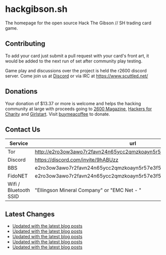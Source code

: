 # hackgibson.sh
The homepage for the open source Hack The Gibson // SH trading card game.


## Contributing

To add your card just submit a pull request with your card's front art, it would be added to the next run of set after community play testing.

Game play and discussions over the project is held the r2600 discord server. Come join us at [Discord](https://discord.com/invite/9hABUzz) or via IRC at https://www.scuttled.net/


## Donations

Your donation of $13.37 or more is welcome and helps the hacking community at large with proceeds going to [2600 Magazine](https://2600.com/), [Hackers for Charity](https://hackersforcharity.org) and [Girlstart](https://girlstart.org).  Visit [buymeacoffee](https://www.buymeacoffee.com/hackgibson.sh) to donate.


## Contact Us

Service | url
-|-
Tor | http://e2ro3ow3awo7r2favn24n65ycc2qmzkoayn5r57e3f56nvjwdcgg32ad.onion
Discord | https://discord.com/invite/9hABUzz
BBS | e2ro3ow3awo7r2favn24n65ycc2qmzkoayn5r57e3f56nvjwdcgg32ad.onion:23
FidoNET | e2ro3ow3awo7r2favn24n65ycc2qmzkoayn5r57e3f56nvjwdcgg32ad.onion:24554
Wifi / Bluetooth SSID | "Ellingson Mineral Company" or "EMC Net - <fidonet address>"

## Latest Changes
<!-- BLOG-POST-LIST:START -->
- [Updated with the latest blog posts](https://github.com/DFW2600/hackgibson.sh/commit/c13b7f5182579e03d289f2612ab27bc85a8cb336)
- [Updated with the latest blog posts](https://github.com/DFW2600/hackgibson.sh/commit/b95e11687ffa1d4979ab9b93a11ccaef4aeb90db)
- [Updated with the latest blog posts](https://github.com/DFW2600/hackgibson.sh/commit/fd19fabf45d17acfd82a10abf84ab6c4ef5eab3b)
- [Updated with the latest blog posts](https://github.com/DFW2600/hackgibson.sh/commit/8c50e12573a64055b2bb9e95c88d8c3a6cb06b0b)
- [Updated with the latest blog posts](https://github.com/DFW2600/hackgibson.sh/commit/2026c09376ea43539c56ba687b8bf2bfbf603a66)
<!-- BLOG-POST-LIST:END -->
